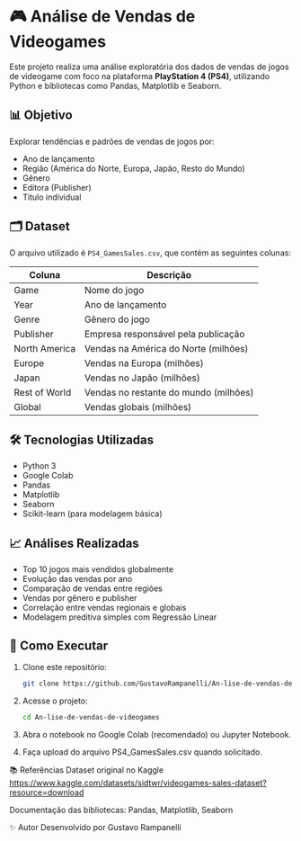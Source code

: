 # 🎮 Análise de Vendas de Videogames

Este projeto realiza uma análise exploratória dos dados de vendas de jogos de videogame com foco na plataforma **PlayStation 4 (PS4)**, utilizando Python e bibliotecas como Pandas, Matplotlib e Seaborn.

## 📊 Objetivo

Explorar tendências e padrões de vendas de jogos por:
- Ano de lançamento
- Região (América do Norte, Europa, Japão, Resto do Mundo)
- Gênero
- Editora (Publisher)
- Título individual

## 🗂️ Dataset

O arquivo utilizado é `PS4_GamesSales.csv`, que contém as seguintes colunas:

| Coluna           | Descrição                              |
|------------------|----------------------------------------|
| Game             | Nome do jogo                           |
| Year             | Ano de lançamento                      |
| Genre            | Gênero do jogo                         |
| Publisher        | Empresa responsável pela publicação    |
| North America    | Vendas na América do Norte (milhões)   |
| Europe           | Vendas na Europa (milhões)             |
| Japan            | Vendas no Japão (milhões)              |
| Rest of World    | Vendas no restante do mundo (milhões)  |
| Global           | Vendas globais (milhões)               |

## 🛠️ Tecnologias Utilizadas

- Python 3
- Google Colab
- Pandas
- Matplotlib
- Seaborn
- Scikit-learn (para modelagem básica)

## 📈 Análises Realizadas

- Top 10 jogos mais vendidos globalmente
- Evolução das vendas por ano
- Comparação de vendas entre regiões
- Vendas por gênero e publisher
- Correlação entre vendas regionais e globais
- Modelagem preditiva simples com Regressão Linear

## 📌 Como Executar

1. Clone este repositório:
   ```bash
   git clone https://github.com/GustavoRampanelli/An-lise-de-vendas-de-videogames.git

2. Acesse o projeto:
   ```bash
   cd An-lise-de-vendas-de-videogames

3. Abra o notebook no Google Colab (recomendado) ou Jupyter Notebook.

4. Faça upload do arquivo PS4_GamesSales.csv quando solicitado.

📚 Referências
Dataset original no Kaggle
https://www.kaggle.com/datasets/sidtwr/videogames-sales-dataset?resource=download

Documentação das bibliotecas: Pandas, Matplotlib, Seaborn

✨ Autor
Desenvolvido por Gustavo Rampanelli
